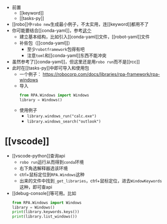 - 前置
  - [[keyword]]
  - [[tasks-py]]
- [[robo]]中`robo new`生成最小例子，不太实用，连[[keyword]]都用不了
- 你可能要结合[[conda-yaml]]，参考[这个](https://github.com/robocorp/template-python)
  - 建立基本结构，比如引入[[conda-yaml]]文件，[[robot-yaml]]文件
  - 补些包（[[conda-yaml]]）
    - 至少`robotframework`包得有吧
    - 注意`toml`和[[conda-yaml]]东西不能冲突
- 虽然参考了[[conda-yaml]]，但这里还是用`robo run`而不是[[rcc]]
- 此时在[[tasks-py]]中即可导入和使用包
  - 一个例子： https://robocorp.com/docs/libraries/rpa-framework/rpa-windows
  - 导入
    ```python
    from RPA.Windows import Windows
    library = Windows()
    ```
  - 使用例子
    - `library.windows_run("calc.exe")`
    - `library.windows_search("outlook")`
# [[vscode]]
- [[vscode-python]]查询api
  - `robo run`运行从而得到`conda`环境
  - 右下角选解释器选该环境
  - ctrl+鼠标定位到`RPA.Windows`这种
  - 出来的文件中找到`_get_libraries`，ctrl+鼠标定位，进去`WindowKeywords`这种，即可查api
- [[debug-console]]等可用。比如
    ```python
    from RPA.Windows import Windows
    library = Windows()
    print(library.keywords.keys())
    print(library.list_windows())
    ```